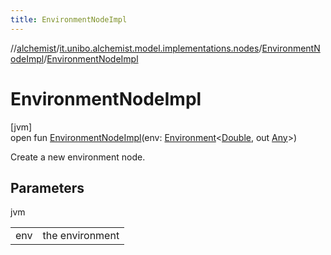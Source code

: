 ```yaml
---
title: EnvironmentNodeImpl
---
```

//[alchemist](../../../index.html)/[it.unibo.alchemist.model.implementations.nodes](../index.html)/[EnvironmentNodeImpl](index.html)/[EnvironmentNodeImpl](-environment-node-impl.html)



# EnvironmentNodeImpl



[jvm]\
open fun [EnvironmentNodeImpl](-environment-node-impl.html)(env: [Environment](../../it.unibo.alchemist.model.interfaces/-environment/index.html)<[Double](https://docs.oracle.com/javase/8/docs/api/java/lang/Double.html), out [Any](https://kotlinlang.org/api/latest/jvm/stdlib/kotlin/-any/index.html)>)



Create a new environment node.



## Parameters


jvm

| | |
|---|---|
| env | the environment |




